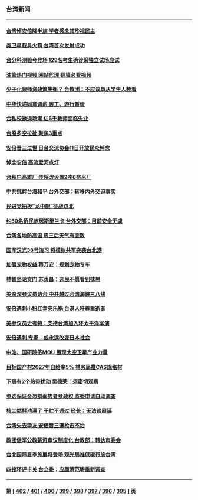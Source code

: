 ### 台湾新闻
---
#### [台湾悼安倍降半旗 学者感念其珍视民主](../../pages/ncid1349361/n13777728.md?07111245) 
#### [类卫星载具火箭  台湾首次发射成功](../../pages/ncid1349361/n13777700.md?07111245) 
#### [台分科测验今登场 129名考生确诊采独立试场应试](../../pages/ncid1349361/n13777693.md?07111245) 
#### [油管热门视频 网站代理 翻墙必看视频](http://209.222.30.114:81/youtube.html?07111245)
#### [少子化致师资政策失衡？ 台教团：不应该单从学生人数看](../../pages/ncid1349361/n13777694.md?07111245) 
#### [中华快递同意调薪 罢工、游行暂缓](../../pages/ncid1349361/n13777692.md?07111245) 
#### [台私校掀退场潮 估6千教师面临失业](../../pages/ncid1349361/n13777696.md?07111245) 
#### [台股多空拉扯 聚焦3重点](../../pages/ncid1349361/n13777679.md?07111245) 
#### [安倍晋三过世 日台交流协会11日开放民众悼念](../../pages/ncid1349361/n13777688.md?07111245) 
#### [悼念安倍 高流爱河点灯](../../pages/ncid1349361/n13777629.md?07111245) 
#### [台积电高雄厂 传将改设置2座6奈米厂](../../pages/ncid1349361/n13777681.md?07111245) 
#### [中共挑衅台海和平  台外交部：转移内外交迫事实](../../pages/ncid1349361/n13777656.md?07111245) 
#### [民进党拍板“龙中配”征战双北](../../pages/ncid1349361/n13777674.md?07111245) 
#### [约50名侨民旅居斯里兰卡 台外交部：目前安全无虞](../../pages/ncid1349361/n13777673.md?07111245) 
#### [台湾各地防高温 周三后天气有变数](../../pages/ncid1349361/n13777676.md?07111245) 
#### [国军汉光38号演习 将模拟共军突袭台北港](../../pages/ncid1349361/n13777677.md?07111245) 
#### [加强宠物权益 蒋万安：规划宠物专车](../../pages/ncid1349361/n13777657.md?07111245) 
#### [林智坚论文门 苏贞昌：选民不愿看到抹黑](../../pages/ncid1349361/n13777663.md?07111245) 
#### [美资深参议员访台 中共越过台湾海峡三八线](../../pages/ncid1349361/n13776415.md?07111245) 
#### [安倍遇刺小粉红幸灾乐祸 台港人吁尊重逝者](../../pages/ncid1349361/n13776604.md?07111245) 
#### [美参议员史考特：支持台湾加入环太平洋军演](../../pages/ncid1349361/n13776679.md?07111245) 
#### [安倍遇刺 专家：或永远改变日本社会](../../pages/ncid1349361/n13776614.md?07111245) 
#### [中油、国研院签MOU 展现太空卫星产业力量](../../pages/ncid1349361/n13776544.md?07111245) 
#### [目标国产材2027年自给率5% 林务局推CAS规格材](../../pages/ncid1349361/n13776556.md?07111245) 
#### [下周有2个热带扰动 吴德荣：须密切观察](../../pages/ncid1349361/n13776555.md?07111245) 
#### [参选保证金恐损弱势者参政权 监委申请自动调查](../../pages/ncid1349361/n13776554.md?07111245) 
#### [核二燃料池满了 干贮不通过 经长：无法谈展延](../../pages/ncid1349361/n13776550.md?07111245) 
#### [台湾失去挚友 安倍晋三遭枪击不治](../../pages/ncid1349361/n13776546.md?07111245) 
#### [教团促军公教薪资审议制度化 台教部：转达审委会](../../pages/ncid1349361/n13776511.md?07111245) 
#### [台北国际夏季旅展将登场 观光局推低碳行旅台湾](../../pages/ncid1349361/n13776512.md?07111245) 
#### [四接环评卡关 台立委：应厘清范畴重新调查](../../pages/ncid1349361/n13776514.md?07111245) 

---
#### 第 [ [402](./402.md?07111245) / [401](./401.md?07111245) / [400](./400.md?07111245) / [399](./399.md?07111245) / [398](./398.md?07111245) / [397](./397.md?07111245) / [396](./396.md?07111245) / [395](./395.md?07111245) ] 页
